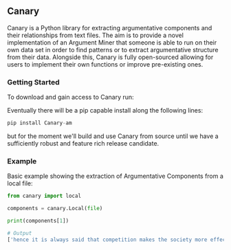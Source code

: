 ## Canary

Canary is a Python library for extracting argumentative components and their relationships from text files. The aim is to provide a novel implementation of an Argument Miner that someone is able to run on their own data set in order to find patterns or to extract argumentative structure from their data. Alongside this, Canary is fully open-sourced allowing for users to implement their own functions or improve pre-existing ones.

### Getting Started

To download and gain access to Canary run:

Eventually there will be a pip capable install along the following lines:
```python
pip install Canary-am
```

but for the moment we'll build and use Canary from source until we have a sufficiently robust and feature rich release candidate.

### Example

Basic example showing the extraction of Argumentative Components from a local file:

```Python
from canary import local

components = canary.Local(file)

print(components[1])

# Output
['hence it is always said that competition makes the society more effective.', 'therefore without the cooperation, there would be no victory of competition.']
```
